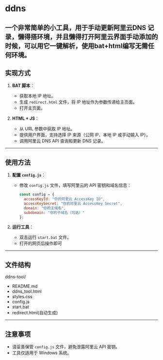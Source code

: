 # ddns
一个非常简单的小工具，用于手动更新阿里云DNS 记录，懒得搭环境，并且懒得打开阿里云界面手动添加的时候，可以用它一键解析，使用bat+html编写无需任何环境。
---

## **实现方式**
1. **BAT 脚本**：
   - 获取本地 IP 地址。
   - 生成 `redirect.html` 文件，将 IP 地址作为参数传递给主页面。
   - 打开主页面。

2. **HTML + JS**：
   - 从 URL 参数中获取 IP 地址。
   - 提供用户界面，支持选择 IP 来源（公网 IP、本地 IP 或手动输入 IP）。
   - 调用阿里云 DNS API 查询和更新 DNS 记录。

---

## **使用方法**
1. **配置 `config.js`**：
   - 修改 `config.js` 文件，填写阿里云的 API 密钥和域名信息：
     ```javascript
     const config = {
       accessKeyId: "你的阿里云 AccessKey ID",
       accessKeySecret: "你的阿里云 AccessKey Secret",
       domain: "你的主域名",
       subdomain: "你的子域名（可选）"
     };
     ```

2. **运行工具**：
   - 双击运行 `start.bat` 文件。
   - 打开的网页后操作即可

---

## **文件结构**
ddns-tool/
   - README.md
   - ddns_tool.html
   - styles.css
   - config.js
   - start.bat
   - redirect.html(自动生成)
   
---

## **注意事项**
- 请妥善保管 `config.js` 文件，避免泄露阿里云 API 密钥。
- 工具仅适用于 Windows 系统。
